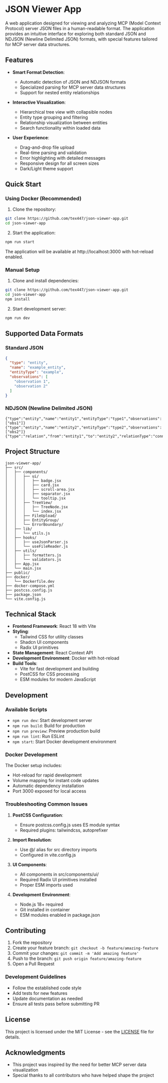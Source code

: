 # JSON Viewer App

A web application designed for viewing and analyzing MCP (Model Context Protocol) server JSON files in a human-readable format. The application provides an intuitive interface for exploring both standard JSON and NDJSON (Newline Delimited JSON) formats, with special features tailored for MCP server data structures.

## Features

- **Smart Format Detection**: 
  - Automatic detection of JSON and NDJSON formats
  - Specialized parsing for MCP server data structures
  - Support for nested entity relationships

- **Interactive Visualization**:
  - Hierarchical tree view with collapsible nodes
  - Entity type grouping and filtering
  - Relationship visualization between entities
  - Search functionality within loaded data

- **User Experience**:
  - Drag-and-drop file upload
  - Real-time parsing and validation
  - Error highlighting with detailed messages
  - Responsive design for all screen sizes
  - Dark/Light theme support

## Quick Start

### Using Docker (Recommended)

1. Clone the repository:
```bash
git clone https://github.com/tex447/json-viewer-app.git
cd json-viewer-app
```

2. Start the application:
```bash
npm run start
```

The application will be available at http://localhost:3000 with hot-reload enabled.

### Manual Setup

1. Clone and install dependencies:
```bash
git clone https://github.com/tex447/json-viewer-app.git
cd json-viewer-app
npm install
```

2. Start development server:
```bash
npm run dev
```

## Supported Data Formats

### Standard JSON
```json
{
  "type": "entity",
  "name": "example_entity",
  "entityType": "example",
  "observations": [
    "observation 1",
    "observation 2"
  ]
}
```

### NDJSON (Newline Delimited JSON)
```
{"type":"entity","name":"entity1","entityType":"type1","observations":["obs1"]}
{"type":"entity","name":"entity2","entityType":"type2","observations":["obs2"]}
{"type":"relation","from":"entity1","to":"entity2","relationType":"connects"}
```

## Project Structure

```
json-viewer-app/
├── src/
│   ├── components/
│   │   ├── ui/
│   │   │   ├── badge.jsx
│   │   │   ├── card.jsx
│   │   │   ├── scroll-area.jsx
│   │   │   ├── separator.jsx
│   │   │   └── tooltip.jsx
│   │   ├── TreeView/
│   │   │   ├── TreeNode.jsx
│   │   │   └── index.jsx
│   │   ├── FileUpload/
│   │   ├── EntityGroup/
│   │   └── ErrorBoundary/
│   ├── lib/
│   │   └── utils.js
│   ├── hooks/
│   │   ├── useJsonParser.js
│   │   └── useFileReader.js
│   ├── utils/
│   │   ├── formatters.js
│   │   └── validators.js
│   ├── App.jsx
│   └── main.jsx
├── public/
├── docker/
│   └── Dockerfile.dev
├── docker-compose.yml
├── postcss.config.js
├── package.json
└── vite.config.js
```

## Technical Stack

- **Frontend Framework**: React 18 with Vite
- **Styling**: 
  - Tailwind CSS for utility classes
  - Shadcn UI components
  - Radix UI primitives
- **State Management**: React Context API
- **Development Environment**: Docker with hot-reload
- **Build Tools**:
  - Vite for fast development and building
  - PostCSS for CSS processing
  - ESM modules for modern JavaScript

## Development

### Available Scripts

- `npm run dev`: Start development server
- `npm run build`: Build for production
- `npm run preview`: Preview production build
- `npm run lint`: Run ESLint
- `npm start`: Start Docker development environment

### Docker Development

The Docker setup includes:
- Hot-reload for rapid development
- Volume mapping for instant code updates
- Automatic dependency installation
- Port 3000 exposed for local access

### Troubleshooting Common Issues

1. **PostCSS Configuration**:
   - Ensure postcss.config.js uses ES module syntax
   - Required plugins: tailwindcss, autoprefixer

2. **Import Resolution**:
   - Use @/ alias for src directory imports
   - Configured in vite.config.js

3. **UI Components**:
   - All components in src/components/ui/
   - Required Radix UI primitives installed
   - Proper ESM imports used

4. **Development Environment**:
   - Node.js 18+ required
   - Git installed in container
   - ESM modules enabled in package.json

## Contributing

1. Fork the repository
2. Create your feature branch: `git checkout -b feature/amazing-feature`
3. Commit your changes: `git commit -m 'Add amazing feature'`
4. Push to the branch: `git push origin feature/amazing-feature`
5. Open a Pull Request

### Development Guidelines

- Follow the established code style
- Add tests for new features
- Update documentation as needed
- Ensure all tests pass before submitting PR

## License

This project is licensed under the MIT License - see the [LICENSE](LICENSE) file for details.

## Acknowledgments

- This project was inspired by the need for better MCP server data visualization
- Special thanks to all contributors who have helped shape the project
